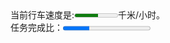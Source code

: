 <!DOCTYPE html>
<html>
    <head>
        <meta name="author" content="Yeeku.H.Lee(CrazyIt.org)" />
        <meta http-equiv="Content-Type" content="text/html; charset=GBK" />
        <title> meter和progress </title>
    </head>
    <body>
        当前行车速度是:<meter value="120" min="0" max="220" low="0" high="160">
            120</meter>千米/小时。<br/>
        任务完成比：<progress value="30" max="100">30/100</progress>
    </body>
</html>
